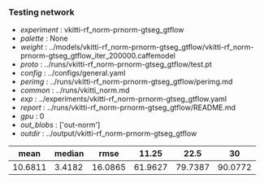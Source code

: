 ### Testing network
- *experiment* : vkitti-rf_norm-prnorm-gtseg_gtflow
- *palette* : None
- *weight* : ../models/vkitti-rf_norm-prnorm-gtseg_gtflow/vkitti-rf_norm-prnorm-gtseg_gtflow_iter_200000.caffemodel
- *proto* : ../runs/vkitti-rf_norm-prnorm-gtseg_gtflow/test.pt
- *config* : ../configs/general.yaml
- *perimg* : ../runs/vkitti-rf_norm-prnorm-gtseg_gtflow/perimg.md
- *common* : ../runs/vkitti_norm.md
- *exp* : ../experiments/vkitti-rf_norm-prnorm-gtseg_gtflow.yaml
- *report* : ../runs/vkitti-rf_norm-prnorm-gtseg_gtflow/README.md
- *gpu* : 0
- *out_blobs* : ['out-norm']
- *outdir* : ../output/vkitti-rf_norm-prnorm-gtseg_gtflow

mean | median | rmse | 11.25 | 22.5 | 30
---- | ------ | ---- | ----- | ---- | --
10.6811 | 3.4182 | 16.0865 | 61.9627 | 79.7387 | 90.0772
